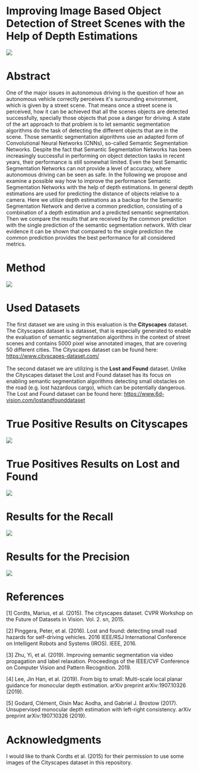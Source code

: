 #  Improving Image Based Object Detection of Street Scenes with the Help of Depth Estimations
![](images/sem_seg.png)
# Abstract
One of the major issues in autonomous driving is the question of how an autonomous vehicle correctly perceives it's surrounding environment, which is given by a street scene. That means once a street scene is perceived, how it can be achieved that all the scenes objects are detected successfully, specially those objects that pose a danger for driving. A state of the art approach to that problem is to let semantic segmentation algorithms do the task of detecting the different objects that are in the scene. Those semantic segmentation algorithms use an adapted form of Convolutional Neural Networks (CNNs), so-called Semantic Segmentation Networks. Despite the fact that Semantic Segmentation Networks has been increasingly successful in performing on object detection tasks in recent years, their performance is still somewhat limited. Even the best Semantic Segmentation Networks can not provide a level of accuracy, where autonomous driving can be seen as safe. In the following we propose and examine a possible way how to improve the performance Semantic Segmentation Networks with the help of depth estimations. In general depth estimations are used for predicting the distance of objects relative to a camera. Here we utilize depth estimations as a backup for the Semantic Segmentation Network and derive a common prediction, consisting of a combination of a depth estimation and a predicted semantic segmentation. Then we compare the results that are received by the common prediction with the single prediction of the semantic segmentation network. With clear evidence it can be shown that compared to the single prediction the common prediction provides the best performance for all considered metrics.
#  Method

![](images/method.png)
#  Used Datasets
The first dataset we are using in this evaluation is the **Cityscapes** dataset. The Cityscapes dataset is a datasset, that is especially generated to enable the evaluation of semantic segmentation algorithms in the context of street scenes and contains 5000 pixel wise annotated images, that are covering 50 different cities. The Cityscapes dataset can be found here: https://www.cityscapes-dataset.com/
<br/>
<br/>
The second dataset we are utilizing is the **Lost and Found** dataset. Unlike the Cityscapes dataset the Lost and Found dataset has its focus on enabling semantic segmentation algorithms detecting small obstacles on the road (e.g. lost hazardous cargo), which can be potentially dangerous. The Lost and Found dataset can be found here: https://www.6d-vision.com/lostandfounddataset
#  True Positive Results on Cityscapes
![](images/true_positives_cityscapes.png)
#  True Positives Results on Lost and Found
![](images/true_positives_lostandfound.png)
#  Results for the Recall
![](images/gains_recall.png)
#  Results for the Precision
![](images/precision.png)
#  References
<a id="1">[1]</a> 
Cordts, Marius, et al. (2015). 
The cityscapes dataset.
CVPR Workshop on the Future of Datasets in Vision. Vol. 2. sn, 2015.

<a id="1">[2]</a> 
Pinggera, Peter, et al. (2016). 
Lost and found: detecting small road hazards for self-driving vehicles.
2016 IEEE/RSJ International Conference on Intelligent Robots and Systems (IROS). IEEE, 2016.

<a id="1">[3]</a> 
Zhu, Yi, et al. (2019). 
Improving semantic segmentation via video propagation and label relaxation.
Proceedings of the IEEE/CVF Conference on Computer Vision and Pattern Recognition. 2019.

<a id="1">[4]</a> 
Lee, Jin Han, et al. (2019). 
From big to small: Multi-scale local planar guidance for monocular depth estimation.
arXiv preprint arXiv:1907.10326 (2019).


<a id="1">[5]</a> 
Godard, Clément, Oisin Mac Aodha, and Gabriel J. Brostow (2017). 
Unsupervised monocular depth estimation with left-right consistency.
arXiv preprint arXiv:1907.10326 (2019).

# Acknowledgments
I would like to thank Cordts et al. (2015) for their permission to use some images of the Cityscapes dataset in this 
repository.
